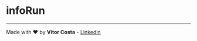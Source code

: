 # infoRun

---

Made with :heart: by **Vitor Costa** - [Linkedin](https://www.linkedin.com/in/vitor-costa-10566b22a/)
